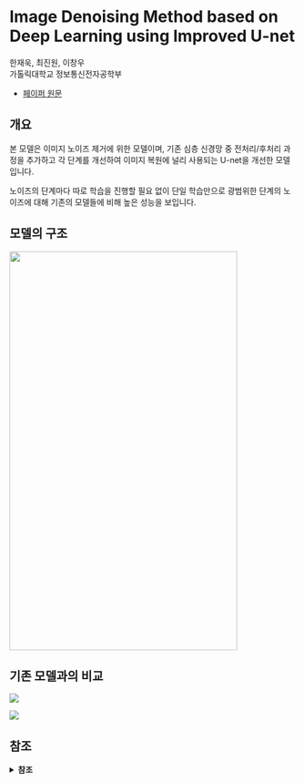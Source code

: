# Image Denoising Method based on Deep Learning using Improved U-net

한재욱, 최진원, 이창우  
가톨릭대학교 정보통신전자공학부

- [페이퍼 원문](https://paper.cricit.kr/user/listview/ieie2018/cart_rdoc.asp?URL=files/ieietspc_202108_001.pdf%3Fnum%3D408033%26db%3DRD_R&dn=408033&db=RD_R&usernum=0&seid=)

## 개요
본 모델은 이미지 노이즈 제거에 위한 모델이며, 기존 심층 신경망 중 전처리/후처리 과정을 추가하고 각 단계를 개선하여 이미지 복원에 널리 사용되는 U-net을 개선한 모델입니다. 

노이즈의 단계마다 따로 학습을 진행할 필요 없이 단일 학습만으로 광범위한 단계의 노이즈에 대해 기존의 모델들에 비해 높은 성능을 보입니다.

## 모델의 구조
<img src="https://i.imgur.com/Eaqv3wl.jpg"  width="400" height="700"/>

## 기존 모델과의 비교
![](https://i.imgur.com/lREpAo4.png)

![](https://i.imgur.com/LrbAxJM.jpg)

## 참조
<details>
  <summary>
    <b>참조</b>
  </summary>
    
[1] M. Mafi, S. Tabarestani, M. Cabrerizo, A. Barreto, and M. Adjouadi, “Denoising of ultrasound images affected by combined speckle and Gaussian noise,” IET Image Processing, vol. 12, np. 12, pp.2346–2351, 2018.  
[2] Y. Dong and S. Xu, “A new directional weighted median filter for removal of random-valued impulse noise,” IEEE Signal Processing Letters, vol. 14, no. 3, pp. 193–196, 2007.  
[3] A. Buades, B. Coll and J.-M. Morel, "A non-local algorithm for image denoising," in Proc. of Computer Vision and Pattern Recognition 2005 (CVPR 2005), pp. 60-65, June 2005.  
[4] K. Dabov, A. Foi and V. Katkovnik and K. Egiazarian, "Image denoising by sparse 3-D transform domain collaborative filtering," IEEE Trans. on Image Processing, vol. 16, no. 8, pp. 2080-2095, Aug. 2007.   
[5] K. Zhang, W. Zuo, Y. Chen, D. Meng, and L. Zhang, “Beyond a gaussian denoiser: Residual learning of deep cnn for image denoising,” IEEE Transactions on Image Processing, 26(7): 3142–3155, 2017.  
[6] K. Zhang, W. Zuo, S. Gu, and L. Zhang, “Learning deep CNN denoiser prior for image restoration,” in CVPR 2017.  
[7] K. Zhang, W. Zuo, and L. Zhang, “FFDNet: Toward a fast and flexible solution for CNN-based image denoising,” IEEE Transactions on Image Processing, vol. 27, no. 9, pp. 4608–4622, 2018.  
[8] C. Tian, Y. Xu, Z. Li, W. Zuo, L. Fei and H. Liu, “Attention-guided CNN for image denoising,” Neural networks, vol. 124, pp. 117-129, Aprial 2020.  
[9] C. Tian, L. Fei, W. Zheng, Y. W. Zuo, C-W. Lin, “Deep learning on image denoising: An overview,” Neural networks, vol. 131, pp. 251-275, Nov. 2020.  
[10] O. Ronneberger, P. Fischer and T. Brox, “U-Net: Convolutional networks for biomedical image segmentation,” MICCAI 2015: Medical Image Computing and Computer-Assisted Intervention 2015, pp. 234-241, 2015.  
[11] Y. J. Kim and C. W. Lee, “Deep Learning Method for Extending Image Intensity Using Hybrid Log-Gamma,” IEIE Transactions on Smart Processing and Computing, vol. 9, no. 4, pp. 312-316, August 2020.  
[12] H. Dong, A. Supratak, L. Mai, F. Liu, A. Oehmichen, S. Yu and Y. Guo, “TensorLayer: A versatile library for efficient deep learning development,” in Proc. ACM-MM 2017, pp. 1201–1204, 2017.  
[13] E. Agustsson and R. Timofte, “NTIRE 2017 challenge on single image super-resolution: Dataset and study,” in CVPRW 2017.  
[14] R. Franzen, “Kodak lossless true color image suite,” source: http://r0k.us/graphics/kodak, vol. 4, 1999.  
[15] D. Martin, C. Fowlkes, D. Tal, and J. Malik, “A database of human segmented natural images and its application to evaluating segmentation algorithms and measuring ecological statistics,” in ICCV 2001.  
[16] D. Kingma and J. B. Adam, “Adam: A method for stochastic optimization,” International Conference on Learning Representations, 2015.  
[17] A. Horé and D. Ziou, “Image quality metrics: PSNR vs. SSIM,” 20th International Conference on Pattern Recognition, 2010.  

</details>
